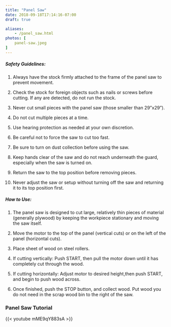 ```yaml
---
title: "Panel Saw"
date: 2018-09-18T17:14:16-07:00
draft: true

aliases:
    - /panel_saw.html
photos: [
    panel-saw.jpeg
]
---
```


##### Safety Guidelines:
1. Always have the stock firmly attached to the frame of the panel saw to prevent movement.

2. Check the stock for foreign objects such as nails or screws before cutting. If any are detected, do not run the stock.

3. Never cut small pieces with the panel saw (those smaller than 29”x29”).

4. Do not cut multiple pieces at a time.

5. Use hearing protection as needed at your own discretion.

6. Be careful not to force the saw to cut too fast.

7. Be sure to turn on dust collection before using the saw.

8. Keep hands clear of the saw and do not reach underneath the guard, especially when the saw is turned on. 

9. Return the saw to the top position before removing pieces.

10. Never adjust the saw or setup without turning off the saw and returning it to its top position first.


##### How to Use:
1. The panel saw is designed to cut large, relatively thin pieces of material (generally plywood) by keeping the workpiece stationary and moving the saw itself.

2. Move the motor to the top of the panel (vertical cuts) or on the left of the panel (horizontal cuts).

3. Place sheet of wood on steel rollers.

4. If cutting vertically: Push START, then pull the motor down until it has completely cut through the wood.

5. If cutting horizontally: Adjust motor to desired height,then push START, and begin to push wood across.

6. Once finished, push the STOP button, and collect wood. Put wood you do not need in the scrap wood bin to the right of the saw.

### Panel Saw Tutorial
{{< youtube mME9qY883sA >}}